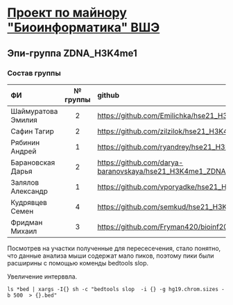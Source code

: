 # [Проект по майнору "Биоинформатика" ВШЭ](http://wiki.cs.hse.ru/%D0%9C%D0%B0%D0%B9%D0%BD%D0%BE%D1%80_%D0%91%D0%B8%D0%BE%D0%B8%D0%BD%D1%84%D0%BE%D1%80%D0%BC%D0%B0%D1%82%D0%B8%D0%BA%D0%B0_2_%D0%B3%D0%BE%D0%B4)
## Эпи-группа ZDNA_H3K4me1

### Состав группы
|         ФИ        | № группы  |                              github                              |
|:------------------|:---------:|:-----------------------------------------------------------------|
| Шаймуратова Эмилия|    2      | https://github.com/Emilichka/hse21_H3K4me1_ZDNA_mouse_1          |
| Сафин Тагир       |    2      | https://github.com/zilzilok/hse21_H3K4me1_ZDNA_mouse             |
| Рябинин Андрей    |    1      | https://github.com/ryandrey/hse21_H3K4me1_ZDNA_human             |
| Барановская Дарья |    2      | https://github.com/darya-baranovskaya/hse21_H3K4me1_ZDNA_mouse_1 |
| Залялов Александр |    1      | https://github.com/vporyadke/hse21_H3K4me1_ZDNA_human            |
| Кудрявцев Семен   |    4      | https://github.com/semkud/hse21_H3K4me1_ZDNA_mouse               |
| Фридман Михаил    |    3      | https://github.com/Fryman420/bioinf2021_H3K4me1_human            |







Посмотрев на участки полученные для пересесечения, стало понятно, что данные анализа мыши содержат мало пиков, поэтому пики были расширины с помощью коменды bedtools slop.

Увеличение интерввла.

`ls *bed | xargs -I{} sh -c "bedtools slop  -i {} -g hg19.chrom.sizes -b 500  > {}.bed"`

